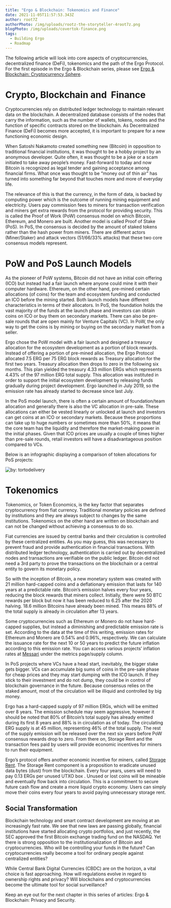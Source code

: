 ```yaml
---
title: "Ergo & Blockchain: Tokenomics and Finance"
date: 2021-11-05T11:57:53.343Z
author: root7Z
authorPhoto: /img/uploads/rootz-the-storyteller-4root7z.png
blogPhoto: /img/uploads/covertok-finance.png
tags:
  - Building Ergo
  - Roadmap
---
```

<!--StartFragment-->

The following article will look into core aspects of cryptocurrencies, decentralized finance (DeFi), tokenomics and the path of the Ergo Protocol. For the first episode in the Ergo & Blockchain series, please see [Ergo & Blockchain: Cryptocurrency Sphere](https://ergoplatform.org/en/blog/2021-10-26-ergo-blockchain-cryptocurrency-sphere/).

# Crypto, Blockchain and  Finance

Cryptocurrencies rely on distributed ledger technology to maintain relevant data on the blockchain. A decentralized database consists of the nodes that carry the information, such as the number of wallets, tokens, nodes and the function of specific contracts stored on the blockchain. As Decentralized Finance (DeFi) becomes more accepted, it is important to prepare for a new functioning economic design.

When Satoshi Nakamoto created something new (Bitcoin) in opposition to traditional financial institutions, it was thought to be a hobby project by an anonymous developer. Quite often, it was thought to be a joke or a scam initiated to take away people’s money. Fast-forward to today and now Bitcoin is recognized as legal tender and gaining acceptance among financial firms. What once was thought to be “money out of thin air” has turned into something far beyond that touches more and more of everyday life.

The relevance of this is that the currency, in the form of data, is backed by computing power which is the outcome of running mining equipment and electricity. Users pay commission fees to miners for transaction verification and miners get extra rewards from the protocol for providing security. This is called the Proof of Work (PoW) consensus model on which Bitcoin, Ethereum, and Monero are built. Another model is called Proof of Stake (PoS). In PoS, the consensus is decided by the amount of staked tokens rather than the hash power from miners. There are different actors (Miner/Staker) and attack vectors (51/66/33% attacks) that these two core consensus models represent.

# PoW and PoS Launch Models 

As the pioneer of PoW systems, Bitcoin did not have an initial coin offering (ICO) but instead had a fair launch where anyone could mine it with their computer hardware. Ethereum, on the other hand, pre-mined certain allocations (of coins) for the team and ecosystem funding and conducted an ICO before the mining started. Both launch models have different characteristics in terms of their allocators. In PoS, the foundation holds the vast majority of the funds at the launch phase and investors can obtain coins on ICO or buy them on secondary markets. There can also be pre-sale rounds that are open mainly for Venture Capitals (VC). In PoW, the only way to get the coins is by mining or buying on the secondary market from a seller. 

Ergo chose the PoW model with a fair launch and designed a treasury allocation for the ecosystem development as a portion of block rewards. Instead of offering a portion of pre-mined allocation, the Ergo Protocol allocated 7.5 ERG per 75 ERG block rewards as Treasury allocation for the first two years. Treasury allocation then drops to zero in the following six months. This plan yielded the treasury 4.33 million ERGs which represents 4.43% of the 97 million ERG total supply. This allocation was instituted in order to support the initial ecosystem development by releasing funds gradually during project development. Ergo launched in July 2019, so the emission rate has already started to decrease since last July.

In the PoS model launch, there is often a certain amount of foundation/team allocation and generally there is also the VC allocation in pre-sale. These allocations can either be vested linearly or unlocked at launch and investors can get coins at an ICO or secondary markets. Because these proportions can take up to huge numbers or sometimes more than 50%, it means that the core team has the liquidity and therefore the market-making power in the initial phases. Given that ICO prices are usually a couple of times higher than pre-sale rounds, retail investors will have a disadvantageous position compared to VCs. 

Below is an infographic displaying a comparison of token allocations for PoS projects:

![by: tortodelivery](https://lh4.googleusercontent.com/WD0VaTu3CgW0kuJdJE6BWqR3RtPPOkxAWLlLZWG6jEgeLlOHq9NwLeHuoKeufJJSTTceg8iasKpxpgLm9pltgLOUa8vgQlNaMtxNIJYemsusdtBaq2qK4t9K5B4oszMv0uNAT0np)

# Tokenomics

Tokenomics, or Token Economics, is the key factor that separates cryptocurrency from fiat currency. Traditional monetary policies are defined by institutions and they are always subject to changes by the same institutions. Tokenomics on the other hand are written on blockchain and can not be changed without achieving a consensus to do so.

Fiat currencies are issued by central banks and their circulation is controlled by these centralized entities. As you may guess, this was necessary to prevent fraud and provide authentication in financial transactions. With distributed ledger technology, authentication is carried out by decentralized nodes and transactions are verifiable on the public ledger. Bitcoin did not need a 3rd party to prove the transactions on the blockchain or a central entity to govern its monetary policy.

So with the inception of Bitcoin, a new monetary system was created with 21 million hard-capped coins and a deflationary emission that lasts for 140 years at a predictable rate. Bitcoin’s emission halves every four years, reducing the block rewards that miners collect. Initially, there were 50 BTC rewards per block but now it has been reduced to 6.25 after the 2020 halving. 18.6 million Bitcoins have already been mined. This means 88% of the total supply is already in circulation after 13 years. 

Some cryptocurrencies such as Ethereum or Monero do not have hard-capped supplies, but instead a diminishing and predictable emission rate is set. According to the data at the time of this writing, emission rates for Ethereum and Monero are 0.54% and 0.96%, respectively. We can calculate the issuance rate for the next 10 or 50 years to predict the future inflation according to this emission rate. You can access various projects’ inflation rates at [Messari](https://messari.io/asset/bitcoin/metrics/all) under the metrics page/supply column.

In PoS projects where VCs have a head start, inevitably, the bigger stake gets bigger. VCs can accumulate big sums of coins in the pre-sale phase for cheap prices and they may start dumping with the ICO launch. If they stick to their investment and do not dump, they could be in control of blockchain governance in the future. Because consensus relies on the staked amount, most of the circulation will be illiquid and controlled by big money.

Ergo has a hard-capped supply of 97 million ERGs, which will be emitted over 8 years. The emission schedule may seem aggressive, however it should be noted that 80% of Bitcoin’s total supply has already emitted during its first 8 years and 88% is in circulation as of today. The circulating ERG supply is at 45 million, representing 46% of the total supply. The rest of the supply emission will be released over the next six years before PoW consensus rewards drop to zero. From there on, Storage Rent and the transaction fees paid by users will provide economic incentives for miners to run their equipment. 

Ergo’s protocol offers another economic incentive for miners, called [Storage Rent](https://ergoplatform.org/en/blog/2020_04_21_ergo_positioning/). The Storage Rent component is a proposition to eradicate unused data bytes (dust) from the blockchain. Every four years, users will need to pay 0.13 ERGs per unused UTXO box . Unused or lost coins will be mineable and eventually flow back into circulation. This is a commitment to secure future cash flow and create a more liquid crypto economy. Users can simply move their coins every four years to avoid paying unnecessary storage rent.

## Social Transformation

Blockchain technology and smart contract development are moving at an increasingly fast rate. We see that new laws are passing globally, financial institutions have started allocating crypto portfolios, and just recently, the SEC approved the first Bitcoin exchange trading fund on the NASDAQ. Yet there is strong opposition to the institutionalization of Bitcoin and cryptocurrencies. Who will be controlling your funds in the future? Can cryptocurrencies really become a tool for ordinary people against centralized entities? 

While Central Bank Digital Currencies (CBDC) are on the horizon, a vital choice is fast approaching. How will regulations evolve in regard to ownership rights and privacy? Will blockchains and cryptocurrencies become the ultimate tool for social surveillance? 

Keep an eye out for the next chapter in this series of articles: Ergo & Blockchain: Privacy and Security.

<!--EndFragment-->